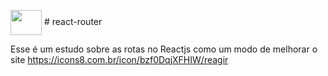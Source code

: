 

<img align="center" height="40" width="50" src="https://github.com/D1ogooo/react-router/assets/119339116/481af3c0-8251-43aa-a73f-954c55736876" /> # react-router

Esse é um estudo sobre as rotas no Reactjs como um modo de melhorar o site
https://icons8.com.br/icon/bzf0DqjXFHIW/reagir
